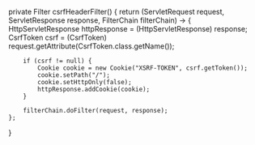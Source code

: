 
private Filter csrfHeaderFilter() {
    return (ServletRequest request, ServletResponse response, FilterChain filterChain) -> {
        HttpServletResponse httpResponse = (HttpServletResponse) response;
        CsrfToken csrf = (CsrfToken) request.getAttribute(CsrfToken.class.getName());

        if (csrf != null) {
            Cookie cookie = new Cookie("XSRF-TOKEN", csrf.getToken());
            cookie.setPath("/");
            cookie.setHttpOnly(false);
            httpResponse.addCookie(cookie);
        }

        filterChain.doFilter(request, response);
    };
}
